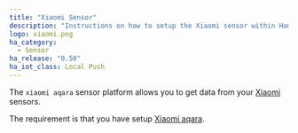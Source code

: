 ```yaml
---
title: "Xiaomi Sensor"
description: "Instructions on how to setup the Xiaomi sensor within Home Assistant."
logo: xiaomi.png
ha_category:
  - Sensor
ha_release: "0.50"
ha_iot_class: Local Push
---
```


The `xiaomi aqara` sensor platform allows you to get data from your [Xiaomi](http://www.mi.com/en/) sensors.

The requirement is that you have setup [Xiaomi aqara](/components/xiaomi_aqara/).
